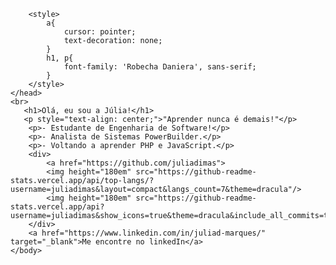 <!DOCTYPE html>
<html lang="pt-br">
    <head>
        <link href="https://fonts.cdnfonts.com/css/brotherhood-script" rel="stylesheet" type="text/css"/>
        <link href='https://fonts.googleapis.com/css?family=Cinzel' rel='stylesheet' type="text/css"/>
        <link href="https://fonts.cdnfonts.com/css/mermaid" rel="stylesheet">
        <link href="https://fonts.cdnfonts.com/css/robecha-daniera" rel="stylesheet">
        <meta charset="UTF-8">
        <meta name="viewport" content="width=device-width, initial-scale=1.0"/>
        <meta http-equiv="X-UA-Compatible" content="ie=edge"/>

        <style>
            a{
                cursor: pointer;
                text-decoration: none;
            }
            h1, p{
                font-family: 'Robecha Daniera', sans-serif;
            }
        </style>
    </head>
    <br>
       <h1>Olá, eu sou a Júlia!</h1>
       <p style="text-align: center;">"Aprender nunca é demais!"</p>
        <p>- Estudante de Engenharia de Software!</p>
        <p>- Analista de Sistemas PowerBuilder.</p>
        <p>- Voltando a aprender PHP e JavaScript.</p> 
        <div>
            <a href="https://github.com/juliadimas">
            <img height="180em" src="https://github-readme-stats.vercel.app/api/top-langs/?username=juliadimas&layout=compact&langs_count=7&theme=dracula"/>
            <img height="180em" src="https://github-readme-stats.vercel.app/api?username=juliadimas&show_icons=true&theme=dracula&include_all_commits=true&count_private=true"/>
        </div>
        <a href="https://www.linkedin.com/in/juliad-marques/" target="_blank">Me encontre no linkedIn</a>
    </body>
</html>